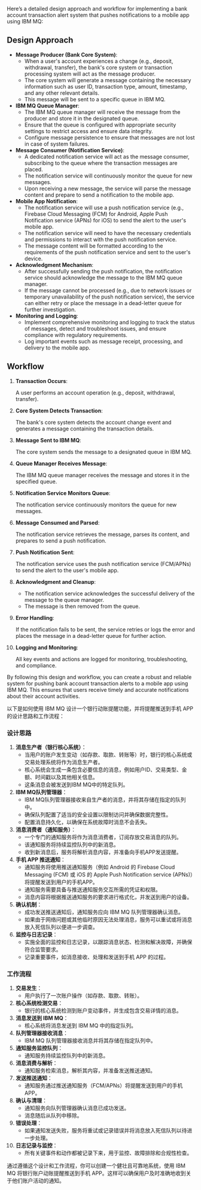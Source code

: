 Here’s a detailed design approach and workflow for implementing a bank account transaction alert system that pushes notifications to a mobile app using IBM MQ:

## Design Approach

- **Message Producer (Bank Core System)**:
    - When a user's account experiences a change (e.g., deposit, withdrawal, transfer), the bank's core system or transaction processing system will act as the message producer.
    - The core system will generate a message containing the necessary information such as user ID, transaction type, amount, timestamp, and any other relevant details.
    - This message will be sent to a specific queue in IBM MQ.
- **IBM MQ Queue Manager**:
    - The IBM MQ queue manager will receive the message from the producer and store it in the designated queue.
    - Ensure that the queue is configured with appropriate security settings to restrict access and ensure data integrity.
    - Configure message persistence to ensure that messages are not lost in case of system failures.
- **Message Consumer (Notification Service)**:
    - A dedicated notification service will act as the message consumer, subscribing to the queue where the transaction messages are placed.
    - The notification service will continuously monitor the queue for new messages.
    - Upon receiving a new message, the service will parse the message content and prepare to send a notification to the mobile app.
- **Mobile App Notification**:
    - The notification service will use a push notification service (e.g., Firebase Cloud Messaging (FCM) for Android, Apple Push Notification service (APNs) for iOS) to send the alert to the user's mobile app.
    - The notification service will need to have the necessary credentials and permissions to interact with the push notification service.
    - The message content will be formatted according to the requirements of the push notification service and sent to the user's device.
- **Acknowledgment Mechanism**:
    - After successfully sending the push notification, the notification service should acknowledge the message to the IBM MQ queue manager.
    - If the message cannot be processed (e.g., due to network issues or temporary unavailability of the push notification service), the service can either retry or place the message in a dead-letter queue for further investigation.
- **Monitoring and Logging**:
    - Implement comprehensive monitoring and logging to track the status of messages, detect and troubleshoot issues, and ensure compliance with regulatory requirements.
    - Log important events such as message receipt, processing, and delivery to the mobile app.



## Workflow

1. **Transaction Occurs**:

    A user performs an account operation (e.g., deposit, withdrawal, transfer).

2. **Core System Detects Transaction**:

    The bank's core system detects the account change event and generates a message containing the transaction details.

3. **Message Sent to IBM MQ**:

    The core system sends the message to a designated queue in IBM MQ.

4. **Queue Manager Receives Message**:

    The IBM MQ queue manager receives the message and stores it in the specified queue.

5. **Notification Service Monitors Queue**:

    The notification service continuously monitors the queue for new messages.

6. **Message Consumed and Parsed**:

    The notification service retrieves the message, parses its content, and prepares to send a push notification.

7. **Push Notification Sent**:

    The notification service uses the push notification service (FCM/APNs) to send the alert to the user's mobile app.

8. **Acknowledgment and Cleanup**:

    - The notification service acknowledges the successful delivery of the message to the queue manager.
    - The message is then removed from the queue.

9. **Error Handling**:

    If the notification fails to be sent, the service retries or logs the error and places the message in a dead-letter queue for further action.

10. **Logging and Monitoring**:

    All key events and actions are logged for monitoring, troubleshooting, and compliance.

By following this design and workflow, you can create a robust and reliable system for pushing bank account transaction alerts to a mobile app using IBM MQ. This ensures that users receive timely and accurate notifications about their account activities.







以下是如何使用 IBM MQ 设计一个银行动账提醒功能，并将提醒推送到手机 APP 的设计思路和工作流程：

### 设计思路

1. **消息生产者（银行核心系统）**：
    - 当用户的账户发生变动（如存款、取款、转账等）时，银行的核心系统或交易处理系统将作为消息生产者。
    - 核心系统会生成一条包含必要信息的消息，例如用户ID、交易类型、金额、时间戳以及其他相关信息。
    - 这条消息会被发送到IBM MQ中的特定队列。
2. **IBM MQ队列管理器**：
    - IBM MQ队列管理器接收来自生产者的消息，并将其存储在指定的队列中。
    - 确保队列配置了适当的安全设置以限制访问并确保数据完整性。
    - 配置消息持久化，以确保在系统故障时消息不会丢失。
3. **消息消费者（通知服务）**：
    - 一个专门的通知服务将作为消息消费者，订阅存放交易消息的队列。
    - 该通知服务将持续监控队列中的新消息。
    - 收到新消息后，服务将解析消息内容，并准备向手机APP发送提醒。
4. **手机 APP 推送通知**：
    - 通知服务将使用推送通知服务（例如 Android 的 Firebase Cloud Messaging (FCM) 或 iOS 的 Apple Push Notification service (APNs)）将提醒发送到用户的手机APP。
    - 通知服务需要具备与推送通知服务交互所需的凭证和权限。
    - 消息内容将根据推送通知服务的要求进行格式化，并发送到用户的设备。
5. **确认机制**：
    - 成功发送推送通知后，通知服务应向 IBM MQ 队列管理器确认消息。
    - 如果由于网络问题或其他临时原因无法处理消息，服务可以重试或将消息放入死信队列以便进一步调查。
6. **监控与日志记录**：
    - 实施全面的监控和日志记录，以跟踪消息状态、检测和解决故障，并确保符合监管要求。
    - 记录重要事件，如消息接收、处理和发送到手机 APP 的过程。

### 工作流程

1. **交易发生**：
    - 用户执行了一次账户操作（如存款、取款、转账）。
2. **核心系统检测交易**：
    - 银行的核心系统检测到账户变动事件，并生成包含交易详情的消息。
3. **消息发送到 IBM MQ**：
    - 核心系统将消息发送到 IBM MQ 中的指定队列。
4. **队列管理器接收消息**：
    - IBM MQ 队列管理器接收消息并将其存储在指定队列中。
5. **通知服务监控队列**：
    - 通知服务持续监控队列中的新消息。
6. **消息消费与解析**：
    - 通知服务检索消息，解析其内容，并准备发送推送通知。
7. **发送推送通知**：
    - 通知服务通过推送通知服务（FCM/APNs）将提醒发送到用户的手机APP。
8. **确认与清理**：
    - 通知服务向队列管理器确认消息已成功发送。
    - 消息随后从队列中移除。
9. **错误处理**：
    - 如果通知发送失败，服务将重试或记录错误并将消息放入死信队列以待进一步处理。
10. **日志记录与监控**：
    - 所有关键事件和动作都被记录下来，用于监控、故障排除和合规性检查。

通过遵循这个设计和工作流程，你可以创建一个健壮且可靠地系统，使用 IBM MQ 将银行账户动账提醒推送到手机 APP。这样可以确保用户及时准确地收到关于他们账户活动的通知。